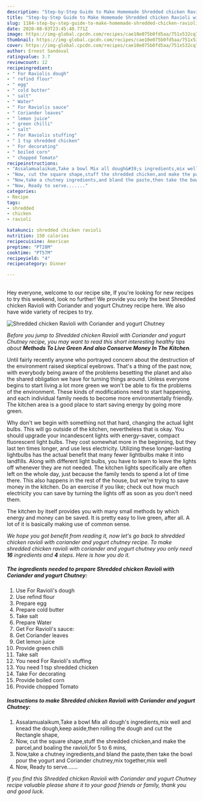 ```yaml
---
description: "Step-by-Step Guide to Make Homemade Shredded chicken Ravioli with Coriander and yogurt Chutney"
title: "Step-by-Step Guide to Make Homemade Shredded chicken Ravioli with Coriander and yogurt Chutney"
slug: 1184-step-by-step-guide-to-make-homemade-shredded-chicken-ravioli-with-coriander-and-yogurt-chutney
date: 2020-08-03T23:45:40.771Z
image: https://img-global.cpcdn.com/recipes/cae10e075b0fd5aa/751x532cq70/shredded-chicken-ravioli-with-coriander-and-yogurt-chutney-recipe-main-photo.jpg
thumbnail: https://img-global.cpcdn.com/recipes/cae10e075b0fd5aa/751x532cq70/shredded-chicken-ravioli-with-coriander-and-yogurt-chutney-recipe-main-photo.jpg
cover: https://img-global.cpcdn.com/recipes/cae10e075b0fd5aa/751x532cq70/shredded-chicken-ravioli-with-coriander-and-yogurt-chutney-recipe-main-photo.jpg
author: Ernest Sandoval
ratingvalue: 3.7
reviewcount: 12
recipeingredient:
- " For Raviolis dough"
- " refind flour"
- " egg"
- " cold butter"
- " salt"
- " Water"
- " For Raviolis sauce"
- " Coriander leaves"
- " lemon juice"
- " green chilli"
- " salt"
- " For Raviolis stuffing"
- " 1 tsp shredded chicken"
- " For decorating"
- " boiled corn"
- " chopped Tomato"
recipeinstructions:
- "Assalamualaikum,Take a bowl Mix all dough&#39;s ingredients,mix well and knead the dough,keep aside,then rolling the dough and cut the Rectangle shape,"
- "Now, cut the square shape,stuff the shredded chicken,and make the parcel,and boaling the ravioli,for 5 to 6 mins,"
- "Now,take a chutney ingredients,and bland the paste,then take the bowl pour the yogurt and Coriander chutney,mix together,mix well"
- "Now, Ready to serve......."
categories:
- Recipe
tags:
- shredded
- chicken
- ravioli

katakunci: shredded chicken ravioli 
nutrition: 150 calories
recipecuisine: American
preptime: "PT28M"
cooktime: "PT57M"
recipeyield: "4"
recipecategory: Dinner

---
```

<br>
Hey everyone, welcome to our recipe site, If you're looking for new recipes to try this weekend, look no further! We provide you only the best Shredded chicken Ravioli with Coriander and yogurt Chutney recipe here. We also have wide variety of recipes to try.
<br>


![Shredded chicken Ravioli with Coriander and yogurt Chutney](https://img-global.cpcdn.com/recipes/cae10e075b0fd5aa/751x532cq70/shredded-chicken-ravioli-with-coriander-and-yogurt-chutney-recipe-main-photo.jpg)

<i>Before you jump to Shredded chicken Ravioli with Coriander and yogurt Chutney recipe, you may want to read this short interesting healthy tips about 
<strong>Methods To Live Green And also Conserve Money In The Kitchen</strong>.</i>
</br>

Until fairly recently anyone who portrayed concern about the destruction of the environment raised skeptical eyebrows. That's a thing of the past now, with everybody being aware of the problems besetting the planet and also the shared obligation we have for turning things around. Unless everyone begins to start living a lot more green we won't be able to fix the problems of the environment. These kinds of modifications need to start happening, and each individual family needs to become more environmentally friendly. The kitchen area is a good place to start saving energy by going more green.

Why don't we begin with something not that hard, changing the actual light bulbs. This will go outside of the kitchen, nevertheless that is okay. You should upgrade your incandescent lights with energy-saver, compact fluorescent light bulbs. They cost somewhat more in the beginning, but they last ten times longer, and use less electricity. Utilizing these longer-lasting lightbulbs has the actual benefit that many fewer lightbulbs make it into landfills. Along with different light bulbs, you have to learn to leave the lights off whenever they are not needed. The kitchen lights specifically are often left on the whole day, just because the family tends to spend a lot of time there. This also happens in the rest of the house, but we're trying to save money in the kitchen. Do an exercise if you like; check out how much electricity you can save by turning the lights off as soon as you don't need them.

The kitchen by itself provides you with many small methods by which energy and money can be saved. It is pretty easy to live green, after all. A lot of it is basically making use of common sense.


<i>We hope you got benefit from reading it, now let's go back to shredded chicken ravioli with coriander and yogurt chutney recipe. To make shredded chicken ravioli with coriander and yogurt chutney you only need <strong>16</strong> ingredients and <strong>4</strong> steps. Here is how you do it.
</i>

##### The ingredients needed to prepare Shredded chicken Ravioli with Coriander and yogurt Chutney:

1. Use  For Ravioli&#39;s dough
1. Use  refind flour
1. Prepare  egg
1. Prepare  cold butter
1. Take  salt
1. Prepare  Water
1. Get  For Ravioli&#39;s sauce:
1. Get  Coriander leaves
1. Get  lemon juice
1. Provide  green chilli
1. Take  salt
1. You need  For Ravioli&#39;s stuffing
1. You need  1 tsp shredded chicken
1. Take  For decorating
1. Provide  boiled corn
1. Provide  chopped Tomato


##### Instructions to make Shredded chicken Ravioli with Coriander and yogurt Chutney:

1. Assalamualaikum,Take a bowl Mix all dough&#39;s ingredients,mix well and knead the dough,keep aside,then rolling the dough and cut the Rectangle shape,
1. Now, cut the square shape,stuff the shredded chicken,and make the parcel,and boaling the ravioli,for 5 to 6 mins,
1. Now,take a chutney ingredients,and bland the paste,then take the bowl pour the yogurt and Coriander chutney,mix together,mix well
1. Now, Ready to serve.......


<i>If you find this Shredded chicken Ravioli with Coriander and yogurt Chutney recipe valuable please share it to your good friends or family, thank you and good luck.</i>
